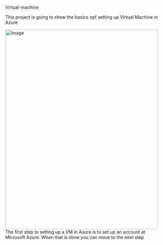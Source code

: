 Virtual-machine

This project is going to show the basics opf setting up Virtual Machine in Azure

<img width="480" height="631" alt="Image" src="https://github.com/user-attachments/assets/7a478bb2-55dc-44fb-9c73-4233154a9d0a" />
The first step to setting up a VM in Asure is to set up an account at Microsoft Azure. When that is done you can move to the next step

